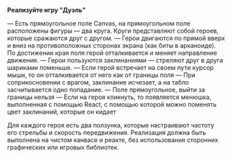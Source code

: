 **Реализуйте игру "Дуэль"**

— Есть прямоугольное поле Canvas, на прямоугольном поле расположены фигуры — два круга. Круги представляют собой героев, которые сражаются друг с другом.
— Герои двигаются по прямой вверх и вниз на противоположных сторонах экрана (как биты в арканоиде). По достижении края поля герой отталкивается и меняет направление движения.
— Герои пользуются заклинаниями — стреляют друг в друга шариками поменьше.
— Если герой встречает на своем пути курсор мыши, то он отталкивается от него как от границы поля
— При соприкосновении с врагом, заклинание исчезает, а на табло засчитывается одно попадание.
— Поле прямоугольное, выйти за границы нельзя
— Если на героя кликнуть, то появляется менюшка, выполненная с помощью React, с помощью которой можно поменять цвет заклинаний, которые он кидает

Для каждого героя есть два ползунка, которые настраивают частоту его стрельбы и скорость передвижения.
Реализация должна быть выполнена на чистом канвасе и реакте, без использования сторонних графических или игровых библиотек.
